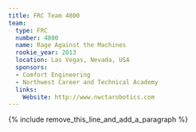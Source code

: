```yaml
---
title: FRC Team 4800
team:
  type: FRC
  number: 4800
  name: Rage Against the Machines
  rookie_year: 2013
  location: Las Vegas, Nevada, USA
  sponsors:
  - Comfort Engineering
  - Northwest Career and Technical Academy
  links:
    Website: http://www.nwctarobotics.com
---
```


{% include remove_this_line_and_add_a_paragraph %}